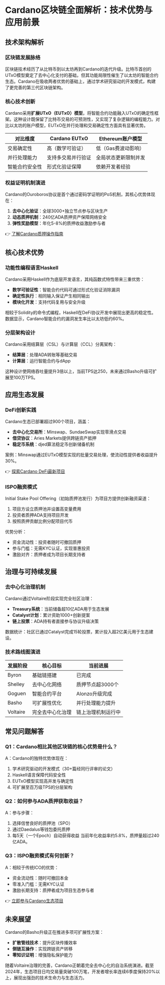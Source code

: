 # Cardano区块链全面解析：技术优势与应用前景

## 技术架构解析

### 区块链发展脉络
区块链技术经历了从比特币到以太坊再到Cardano的迭代升级。比特币首创的UTxO模型奠定了去中心化支付的基础，但其功能局限性催生了以太坊的智能合约生态。Cardano在吸收两者优势的基础上，通过学术研究驱动的开发模式，构建了更完善的第三代区块链架构。

### 核心技术创新
Cardano采用**扩展UTxO（EUTxO）模型**，将智能合约功能融入UTxO的确定性框架。这种设计既保留了比特币交易的可预测性，又实现了复杂逻辑的编程能力。对比以太坊的账户模型，EUTxO在并行处理和交易确定性方面具有显著优势。

| 对比维度       | Cardano EUTxO         | Ethereum账户模型       |
|----------------|------------------------|------------------------|
| 交易确定性     | 高（数学可验证）       | 低（Gas费波动影响）    |
| 并行处理能力   | 支持多交易并行验证     | 全局状态更新限制并发   |
| 智能合约安全性 | 形式化验证保障         | 依赖开发者经验         |

### 权益证明机制演进
Cardano的Ouroboros协议是首个通过密码学证明的PoS机制，其核心优势体现在：
1. **去中心化验证**：全球3000+独立节点参与区块生产
2. **动态质押机制**：240亿ADA质押资产保障网络安全
3. **弹性奖励模型**：年化5-8%的质押收益激励参与者

👉 [了解Cardano质押操作指南](https://bit.ly/okx_welcome)

## 核心技术优势

### 功能性编程语言Haskell
Cardano采用Haskell作为底层开发语言，其纯函数式特性带来三重优势：
- **数学可验证性**：智能合约代码可通过形式化验证消除漏洞
- **确定性执行**：相同输入保证产生相同输出
- **模块化开发**：支持代码复用与安全升级

相较于Solidity的命令式编程，Haskell在DeFi协议开发中展现出更高的稳定性。数据显示，Cardano智能合约的漏洞发生率比以太坊低约60%。

### 分层架构设计
Cardano采用结算层（CSL）与计算层（CCL）分离架构：
- **结算层**：处理ADA转账等基础交易
- **计算层**：运行智能合约与dApp

这种设计使网络吞吐量提升3倍以上，当前TPS达250，未来通过Basho升级可扩展至100万TPS。

## 应用生态发展

### DeFi创新实践
Cardano生态已部署超过900个项目，涵盖：
- **去中心化交易所**：Minswap、SundaeSwap实现零滑点交易
- **借贷协议**：Aries Markets提供跨链资产抵押
- **稳定币系统**：djed算法稳定币创新储备机制

案例：Minswap通过EUTxO模型实现的批量交易处理，使流动性提供者收益提升30%。

👉 [探索Cardano DeFi最新项目](https://bit.ly/okx_welcome)

### ISPO融资模式
Initial Stake Pool Offering（初始质押池发行）为项目方提供创新融资渠道：
1. 项目方设立质押池并设置高变量费用
2. 投资者质押ADA支持项目开发
3. 按照质押贡献比例分配项目代币

优势分析：
- 资金流动性：投资者随时可撤回质押
- 参与门槛：无需KYC认证，实现普惠投资
- 激励对齐：质押者成为项目长期支持者

## 治理与可持续发展

### 去中心化治理机制
Cardano通过Voltaire阶段实现完全社区治理：
- **Treasury系统**：当前储备超10亿ADA用于生态发展
- **Catalyst计划**：累计资助1000+创新提案
- **链上投票**：ADA持有者直接参与协议升级决策

数据统计：社区已通过Catalyst完成15轮投票，累计投入超2亿美元用于生态建设。

### 技术路线图演进
| 发展阶段   | 核心目标                     | 当前进展               |
|------------|------------------------------|------------------------|
| Byron      | 基础链搭建                   | 已完成                 |
| Shelley    | 去中心化网络                 | 质押节点超3000个       |
| Goguen     | 智能合约平台                 | Alonzo升级完成         |
| Basho      | 可扩展性优化                 | 并行处理能力提升       |
| Voltaire   | 完全去中心化治理             | 链上治理机制运行中     |

## 常见问题解答

### Q1：Cardano相比其他区块链的核心优势是什么？
A：Cardano的独特优势体现在：
1. 学术研究驱动的开发模式（30+篇经同行评审的论文）
2. Haskell语言保障代码安全性
3. EUTxO模型实现高并发与确定性
4. 可扩展至百万级TPS的分层架构

### Q2：如何参与ADA质押获取收益？
A：参与步骤：
1. 选择信誉良好的质押池（SPO）
2. 通过Daedalus等钱包委托质押
3. 每5天（一个Epoch）自动获得收益
当前年化收益率约5.8%，质押量超过240亿ADA。

### Q3：ISPO融资模式有何创新？
A：相较于传统ICO的优势：
- 资金流动性：随时可撤回本金
- 零准入门槛：无需KYC认证
- 激励长期支持：质押者成为项目生态参与者

👉 [立即参与Cardano生态项目](https://bit.ly/okx_welcome)

## 未来展望

Cardano的Basho升级正在推进多项可扩展性方案：
- **扩散管线技术**：提升区块传播效率
- **侧链互操作**：实现跨链资产转移
- **零知识证明**：增强隐私保护能力

随着Voltaire治理的完善，Cardano正朝着完全去中心化的自治系统演进。截至2024年，生态项目日均交易量突破100万笔，开发者增长率连续6季度保持20%以上，展现出强劲的技术生命力与生态活力。